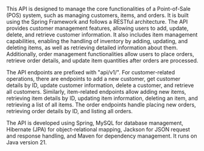 This API is designed to manage the core functionalities of a Point-of-Sale (POS) system, such as managing customers, items, and orders. It is built using the Spring Framework and follows a RESTful architecture. The API provides customer management features, allowing users to add, update, delete, and retrieve customer information. It also includes item management capabilities, enabling the handling of inventory by adding, updating, and deleting items, as well as retrieving detailed information about them. Additionally, order management functionalities allow users to place orders, retrieve order details, and update item quantities after orders are processed.

The API endpoints are prefixed with "api/v1/". For customer-related operations, there are endpoints to add a new customer, get customer details by ID, update customer information, delete a customer, and retrieve all customers. Similarly, item-related endpoints allow adding new items, retrieving item details by ID, updating item information, deleting an item, and retrieving a list of all items. The order endpoints handle placing new orders, retrieving order details by ID, and listing all orders.

The API is developed using Spring, MySQL for database management, Hibernate (JPA) for object-relational mapping, Jackson for JSON request and response handling, and Maven for dependency management. It runs on Java version 21.